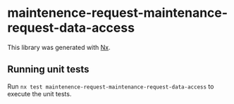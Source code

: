 # maintenence-request-maintenance-request-data-access

This library was generated with [Nx](https://nx.dev).

## Running unit tests

Run `nx test maintenence-request-maintenance-request-data-access` to execute the unit tests.
